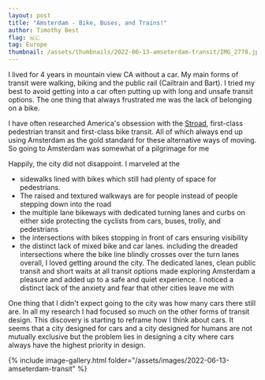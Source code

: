 ```yaml
---
layout: post
title: "Amsterdam - Bike, Buses, and Trains!"
author: Timothy Best
flag: 🇳🇱
tag: Europe
thumbnail: /assets/thumbnails/2022-06-13-amseterdam-transit/IMG_2778.jpg
---
```


I lived for 4 years in mountain view CA without a car. My main forms of transit were walking, biking and the public rail (Cailtrain and Bart). I tried my best to avoid getting into a car often putting up with long and unsafe transit options. The one thing that always frustrated me was the lack of belonging on a bike. 

I have often researched America's obsession with the [Stroad](https://www.strongtowns.org/journal/2021/4/26/not-just-bikes-the-stroads-to-hell-are-paved-with-good-intentions), first-class pedestrian transit and first-class bike transit. All of which always end up using Amsterdam as the gold standard for these alternative ways of moving. So going to Amsterdam was somewhat of a pilgrimage for me

Happily, the city did not disappoint. I marveled at the 
- sidewalks lined with bikes which still had plenty of space for pedestrians.
- The raised and textured walkways are for people instead of people stepping down into the road
- the multiple lane bikeways with dedicated turning lanes and curbs on either side protecting the cyclists from cars, buses, trolly, and pedestrians
- the intersections with bikes stopping in front of cars ensuring visibility
- the distinct lack of mixed bike and car lanes. including the dreaded intersections where the bike line blindly crosses over the turn lanes
overall, I loved getting around the city. The dedicated lanes, clean public transit and short waits at all transit options made exploring Amsterdam a pleasure and added up to a safe and quiet experience. I noticed a distinct lack of the anxiety and fear that other cities leave me with

One thing that I didn't expect going to the city was how many cars there still are. In all my research I had focused so much on the other forms of transit design. This discovery is starting to reframe how I think about cars. It seems that a city designed for cars and a city designed for humans are not mutually exclusive but the problem lies in designing a city where cars always have the highest priority in design. 

{% include image-gallery.html folder="/assets/images/2022-06-13-amseterdam-transit" %}
